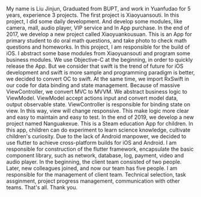 My name is Liu Jinjun, Graduated from BUPT, and work in Yuanfudao for 5 years, experience 3 projects.
The first project is Xiaoyuansouti. In this project, I did some daily development. And develop some modules, like camera, mall, audio player, VIP service and In App purchase.
In the end of 2017, we develop a new project called Xiaoyuankousuan. This is an App for primary student to do oral math questions, and take photo to check math questions and homeworks. In this project, I am responsible for the build of iOS. I abstract some base modules from Xiaoyuansouti and program some business modules. We use Objective-C at the beginning, in order to quickly release the App. But we consider that swift is the trend of future for iOS development and swift is more sample and programming paradigm is better, we decided to convert OC to swift. At the same time, we import RxSwift in our code for data binding and state management. Because of massive ViewController, we convert MVC to MVVM. We abstract business logic to ViewModel. ViewModel accept actions input and convert model data, output observable state. ViewController is responsible for binding state on view. In this way, view will change responsive. This make logic more clear and easy to maintain and easy to test.
In the end of 2019, we develop a new project named Nanguakexue. This is a Steam education App for children. In this app, children can do experiment to learn science knowledge, cultivate children's curiosity. Due to the lack of Android manpower, we decided to use flutter to achieve cross-platform builds for iOS and Android. I am responsible for construction of the flutter framework, encapsulate the basic component library, such as network, database, log, payment, video and audio player. In the beginning, the client team consisted of two people. Later, new colleagues joined, and now our team has five people. I am responsible for the management of client team. Technical selection, task assginment, project progress management, communication with other teams.
That's all. Thank you.